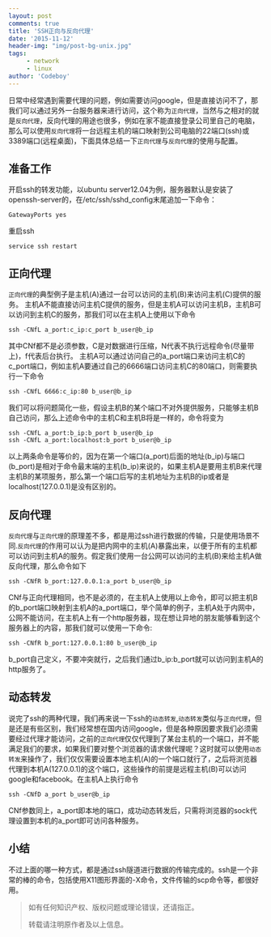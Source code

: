 ```yaml
---
layout: post
comments: true
title: 'SSH正向与反向代理'
date: '2015-11-12'
header-img: "img/post-bg-unix.jpg"
tags:
     - network
     - linux
author: 'Codeboy'
---
```


日常中经常遇到需要代理的问题，例如需要访问google，但是直接访问不了，那我们可以通过另外一台服务器来进行访问，这个称为`正向代理`，当然与之相对的就是`反向代理`，反向代理的用途也很多，例如在家不能直接登录公司里自己的电脑，那么可以使用`反向代理`将一台远程主机的端口映射到公司电脑的22端口(ssh)或3389端口(远程桌面)，下面具体总结一下`正向代理`与`反向代理`的使用与配置。

## 准备工作

开启ssh的转发功能，以ubuntu server12.04为例，服务器默认是安装了openssh-server的，在/etc/ssh/sshd_config末尾追加一下命令：
	
	GatewayPorts yes

重启ssh

	service ssh restart

## 正向代理

`正向代理`的典型例子是主机(A)通过一台可以访问的主机(B)来访问主机(C)提供的服务。 主机A不能直接访问主机C提供的服务，但是主机A可以访问主机B，主机B可以访问到主机C的服务，那我们可以在主机A上使用以下命令

	ssh -CNfL a_port:c_ip:c_port b_user@b_ip

其中CNf都不是必须参数，C是对数据进行压缩，N代表不执行远程命令(尽量带上)，f代表后台执行。
主机A可以通过访问自己的a_port端口来访问主机C的c_port端口，例如主机A要通过自己的6666端口访问主机C的80端口，则需要执行一下命令

	ssh -CNfL 6666:c_ip:80 b_user@b_ip

我们可以将问题简化一些，假设主机B的某个端口不对外提供服务，只能够主机B自己访问，那么上述命令中的主机C和主机B将是一样的，命令将变为

	ssh -CNfL a_port:b_ip:b_port b_user@b_ip
	ssh -CNfL a_port:localhost:b_port b_user@b_ip

以上两条命令是等价的，因为在第一个端口(a_port)后面的地址(b_ip)与端口(b_port)是相对于命令最末端的主机(b_ip)来说的，如果主机A是要用主机B来代理主机B的某项服务，那么第一个端口后写的主机地址为主机B的ip或者是localhost(127.0.0.1)是没有区别的。

## 反向代理

`反向代理`与`正向代理`的原理差不多，都是用过ssh进行数据的传输，只是使用场景不同.`反向代理`的作用可以认为是把内网中的主机(A)暴露出来，以便于所有的主机都可以访问到主机A的服务。假定我们使用一台公网可以访问的主机(B)来给主机A做反向代理，那么命令如下

	ssh -CNfR b_port:127.0.0.1:a_port b_user@b_ip
	
CNf与正向代理相同，也不是必须的，在主机A上使用以上命令，即可以把主机B的b_port端口映射到主机A的a_port端口，举个简单的例子，主机A处于内网中，公网不能访问，在主机A上有一个http服务器，现在想让异地的朋友能够看到这个服务器上的内容，那我们就可以使用一下命令:
	
	ssh -CNfR b_port:127.0.0.1:80 b_user@b_ip

b_port自己定义，不要冲突就行，之后我们通过b_ip:b_port就可以访问到主机A的http服务了。

## 动态转发

说完了ssh的两种代理，我们再来说一下ssh的`动态转发`,`动态转发`类似与`正向代理`，但是还是有些区别，我们经常想在国内访问google，但是各种原因要求我们必须需要经过代理才能访问，之前的`正向代理`仅仅代理到了某台主机的一个端口，并不能满足我们的要求，如果我们要对整个浏览器的请求做代理呢？这时就可以使用`动态转发`来操作了，我们仅仅需要设置本地主机(A)的一个端口就行了，之后将浏览器代理到本机A(127.0.0.1)的这个端口，这些操作的前提是远程主机(B)可以访问google和facebook。在主机A上执行命令

	ssh -CNfD a_port b_user@b_ip

CNf参数同上，a_port即本地的端口，成功动态转发后，只需将浏览器的sock代理设置到本机的a_port即可访问各种服务。


## 小结

不过上面的哪一种方式，都是通过ssh隧道进行数据的传输完成的。ssh是一个非常的棒的命令，包括使用X11图形界面的-X命令，文件传输的scp命令等，都很好用。


> 如有任何知识产权、版权问题或理论错误，还请指正。
>
> 转载请注明原作者及以上信息。
